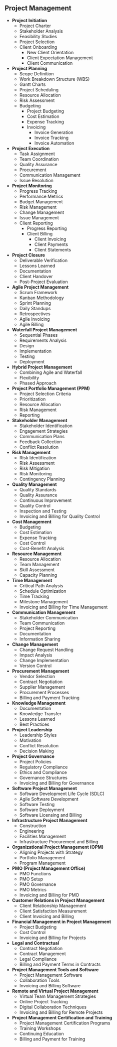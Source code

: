 
## **Project Management**
  - **Project Initiation**
    - Project Charter
    - Stakeholder Analysis
    - Feasibility Studies
    - Project Selection
    - Client Onboarding
      - New Client Orientation
      - Client Expectation Management
      - Client Communication
  - **Project Planning**
    - Scope Definition
    - Work Breakdown Structure (WBS)
    - Gantt Charts
    - Project Scheduling
    - Resource Allocation
    - Risk Assessment
    - Budgeting
      - Project Budgeting
      - Cost Estimation
      - Expense Tracking
      - Invoicing
        - Invoice Generation
        - Invoice Tracking
        - Invoice Automation
  - **Project Execution**
    - Task Assignment
    - Team Coordination
    - Quality Assurance
    - Procurement
    - Communication Management
    - Issue Resolution
  - **Project Monitoring**
    - Progress Tracking
    - Performance Metrics
    - Budget Management
    - Risk Management
    - Change Management
    - Issue Management
    - Client Reporting
      - Progress Reporting
      - Client Billing
        - Client Invoicing
        - Client Payments
        - Client Statements
  - **Project Closure**
    - Deliverable Verification
    - Lessons Learned
    - Documentation
    - Client Handover
    - Post-Project Evaluation
  - **Agile Project Management**
    - Scrum Framework
    - Kanban Methodology
    - Sprint Planning
    - Daily Standups
    - Retrospectives
    - Agile Invoicing
    - Agile Billing
  - **Waterfall Project Management**
    - Sequential Phases
    - Requirements Analysis
    - Design
    - Implementation
    - Testing
    - Deployment
  - **Hybrid Project Management**
    - Combining Agile and Waterfall
    - Flexibility
    - Phased Approach
  - **Project Portfolio Management (PPM)**
    - Project Selection Criteria
    - Prioritization
    - Resource Allocation
    - Risk Management
    - Reporting
  - **Stakeholder Management**
    - Stakeholder Identification
    - Engagement Strategies
    - Communication Plans
    - Feedback Collection
    - Conflict Resolution
  - **Risk Management**
    - Risk Identification
    - Risk Assessment
    - Risk Mitigation
    - Risk Monitoring
    - Contingency Planning
  - **Quality Management**
    - Quality Standards
    - Quality Assurance
    - Continuous Improvement
    - Quality Control
    - Inspection and Testing
    - Invoicing and Billing for Quality Control
  - **Cost Management**
    - Budgeting
    - Cost Estimation
    - Expense Tracking
    - Cost Control
    - Cost-Benefit Analysis
  - **Resource Management**
    - Resource Allocation
    - Team Management
    - Skill Assessment
    - Capacity Planning
  - **Time Management**
    - Critical Path Analysis
    - Schedule Optimization
    - Time Tracking
    - Milestone Management
    - Invoicing and Billing for Time Management
  - **Communication Management**
    - Stakeholder Communication
    - Team Communication
    - Project Reporting
    - Documentation
    - Information Sharing
  - **Change Management**
    - Change Request Handling
    - Impact Analysis
    - Change Implementation
    - Version Control
  - **Procurement Management**
    - Vendor Selection
    - Contract Negotiation
    - Supplier Management
    - Procurement Processes
    - Billing and Payment Tracking
  - **Knowledge Management**
    - Documentation
    - Knowledge Transfer
    - Lessons Learned
    - Best Practices
  - **Project Leadership**
    - Leadership Styles
    - Motivation
    - Conflict Resolution
    - Decision Making
  - **Project Governance**
    - Project Policies
    - Regulatory Compliance
    - Ethics and Compliance
    - Governance Structures
    - Invoicing and Billing for Governance
  - **Software Project Management**
    - Software Development Life Cycle (SDLC)
    - Agile Software Development
    - Software Testing
    - Software Deployment
    - Software Licensing and Billing
  - **Infrastructure Project Management**
    - Construction
    - Engineering
    - Facilities Management
    - Infrastructure Procurement and Billing
  - **Organizational Project Management (OPM)**
    - Aligning Projects with Strategy
    - Portfolio Management
    - Program Management
  - **PMO (Project Management Office)**
    - PMO Functions
    - PMO Setup
    - PMO Governance
    - PMO Metrics
    - Invoicing and Billing for PMO
  - **Customer Relations in Project Management**
    - Client Relationship Management
    - Client Satisfaction Measurement
    - Client Invoicing and Billing
  - **Financial Management in Project Management**
    - Project Budgeting
    - Cost Control
    - Invoicing and Billing for Projects
  - **Legal and Contractual**
    - Contract Negotiation
    - Contract Management
    - Legal Compliance
    - Billing and Payment Terms in Contracts
  - **Project Management Tools and Software**
    - Project Management Software
    - Collaboration Tools
    - Invoicing and Billing Software
  - **Remote and Virtual Project Management**
    - Virtual Team Management Strategies
    - Online Project Tracking
    - Digital Collaboration Techniques
    - Invoicing and Billing for Remote Projects
  - **Project Management Certification and Training**
    - Project Management Certification Programs
    - Training Workshops
    - Continuing Education
    - Billing and Payment for Training
